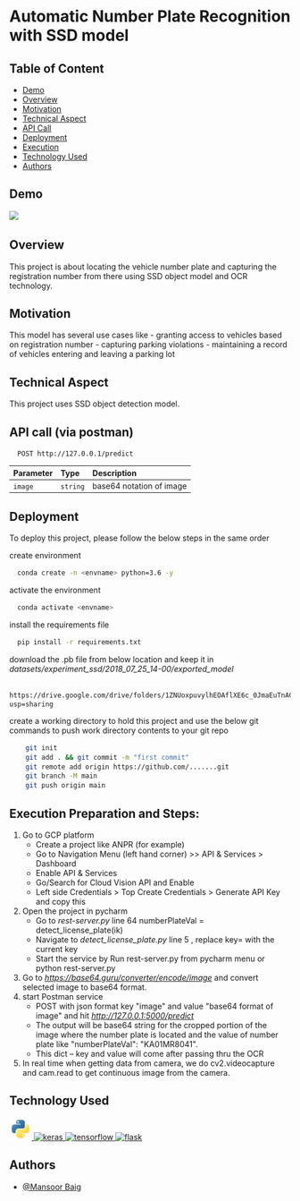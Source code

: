 
# Automatic Number Plate Recognition with SSD model 

## Table of Content
  * [Demo](#demo)
  * [Overview](#overview)
  * [Motivation](#motivation)
  * [Technical Aspect](#technical-aspect)
  * [API Call](#api-call-via-postman)
  * [Deployment](#deployment)
  * [Execution](#execution-preparation-and-steps)
  * [Technology Used](#technology-used)
  * [Authors](#authors)
  
## Demo

[![](http://img.youtube.com/vi/w3SvxvTu0a4/0.jpg)](http://www.youtube.com/watch?v=w3SvxvTu0a4 "Automatic Number Plate Recognition")


## Overview
This project is about locating the vehicle number plate and capturing the registration number from there using 
SSD object model and OCR technology. 

## Motivation
This model has several use cases like
    - granting access to vehicles based on registration number
    - capturing parking violations
    - maintaining a record of vehicles entering and leaving a parking lot

## Technical Aspect 
This project uses SSD object detection model. 

## API call (via postman)

```http
  POST http://127.0.0.1/predict
```

| Parameter | Type     | Description                |
| :-------- | :------- | :------------------------- |
| `image`   | `string` | base64 notation of image   |

## Deployment

To deploy this project, please follow the below steps in the same order 

create environment

```bash
  conda create -n <envname> python=3.6 -y
```

activate the environment

```bash
  conda activate <envname>
```

install the requirements file

```bash
  pip install -r requirements.txt
```

download the .pb file from below location and keep it in *datasets/experiment_ssd/2018_07_25_14-00/exported_model*

```http
    https://drive.google.com/drive/folders/1ZNUoxpuvylhEOAflXE6c_0JmaEuTnACF?usp=sharing
```

create a working directory to hold this project and use the below git commands 
to push work directory contents to your git repo

```bash
    git init
    git add . && git commit -m "first commit"
    git remote add origin https://github.com/.......git
    git branch -M main
    git push origin main
```

## Execution Preparation and Steps:

1. Go to GCP platform
    - Create a project like ANPR (for example)
    - Go to Navigation Menu (left hand corner) >> API & Services > Dashboard  
    - Enable API & Services
    - Go/Search for Cloud Vision API and Enable
    - Left side Credentials > Top Create Credentials > Generate API Key and copy this
2. Open the project in pycharm  
    - Go to *rest-server.py* line 64 numberPlateVal = detect_license_plate(ik)
    - Navigate to *detect_license_plate.py* line 5 , replace key= with the current key
    - Start the service by Run rest-server.py from pycharm menu or python rest-server.py
3. Go to *https://base64.guru/converter/encode/image* and convert selected image to base64 format. 
4. start Postman service
    - POST with json format key "image" and value "base64 format of image" and hit *http://127.0.0.1:5000/predict*
    - The output will be base64 string for the cropped portion of the image where the number plate is located 
      and the value of number plate like "numberPlateVal": "KA01MR8041". 
    - This dict – key and value will come after passing thru the OCR
5. In real time when getting data from camera, we do cv2.videocapture and cam.read to get continuous image from the camera. 


## Technology Used
<p align="left">

<a href="https://www.python.org" target="_blank"> 
<img src="https://raw.githubusercontent.com/devicons/devicon/master/icons/python/python-original.svg" alt="python" 
width="40" height="40"/> </a>

<a href="https://keras.io/api/" target="_blank"> 
<img src="https://upload.wikimedia.org/wikipedia/commons/thumb/a/ae/Keras_logo.svg/1200px-Keras_logo.svg.png" 
alt="keras" width="40" height="40"/> </a>

<a href="https://www.tensorflow.org" target="_blank"> 
<img src="https://www.vectorlogo.zone/logos/tensorflow/tensorflow-icon.svg" 
alt="tensorflow" width="40" height="40"/> </a>

<a href="https://flask.palletsprojects.com/" target="_blank"> 
<img src="https://www.vectorlogo.zone/logos/pocoo_flask/pocoo_flask-icon.svg" alt="flask" width="40" height="40"/> </a>

</p>


## Authors

- [@Mansoor Baig](https://github.com/MansoorAB)

  


  